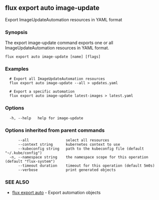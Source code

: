 ## flux export auto image-update

Export ImageUpdateAutomation resources in YAML format

### Synopsis

The export image-update command exports one or all ImageUpdateAutomation resources in YAML format.

```
flux export auto image-update [name] [flags]
```

### Examples

```
  # Export all ImageUpdateAutomation resources
  flux export auto image-update --all > updates.yaml

  # Export a specific automation
  flux export auto image-update latest-images > latest.yaml

```

### Options

```
  -h, --help   help for image-update
```

### Options inherited from parent commands

```
      --all                 select all resources
      --context string      kubernetes context to use
      --kubeconfig string   path to the kubeconfig file (default "~/.kube/config")
  -n, --namespace string    the namespace scope for this operation (default "flux-system")
      --timeout duration    timeout for this operation (default 5m0s)
      --verbose             print generated objects
```

### SEE ALSO

* [flux export auto](flux_export_auto.md)	 - Export automation objects


